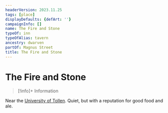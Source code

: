 ```yaml
---
headerVersion: 2023.11.25
tags: [place]
displayDefaults: {defArt: ''}
campaignInfo: []
name: The Fire and Stone
typeOf: inn
typeOfAlias: tavern
ancestry: dwarven
partOf: Magnus Street
title: The Fire and Stone
---
```

# The Fire and Stone
>[!info]+ Information
> 
>> 

Near the [University of Tollen](<./university-of-tollen.md>). Quiet, but with a reputation for good food and ale. 